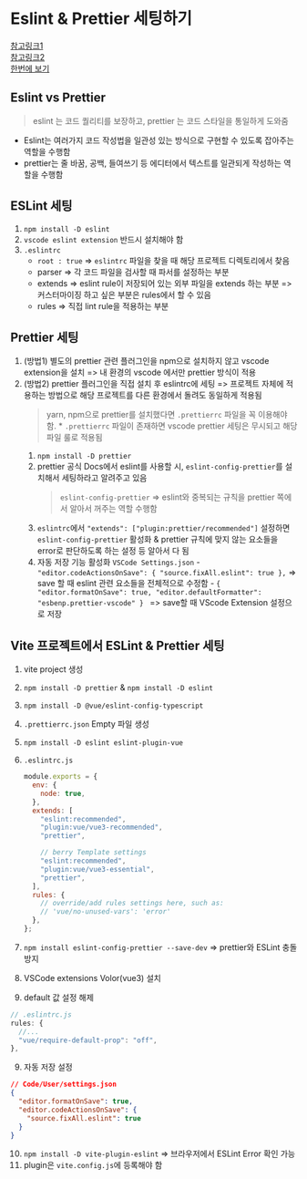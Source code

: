 # Eslint & Prettier 세팅하기

[참고링크1](https://helloinyong.tistory.com/325)  
[참고링크2](https://vueschool.io/articles/vuejs-tutorials/eslint-and-prettier-with-vite-and-vue-js-3/)  
[한번에 보기](https://velog.io/@cosmickj/Vite-Vue3-TypeScript-%EC%84%B8%ED%8C%85%ED%95%98%EA%B8%B0)

## Eslint vs Prettier

> eslint 는 코드 퀄리티를 보장하고, prettier 는 코드 스타일을 통일하게 도와줌

- Eslint는 여러가지 코드 작성법을 일관성 있는 방식으로 구현할 수 있도록 잡아주는 역할을 수행함
- prettier는 줄 바꿈, 공백, 들여쓰기 등 에디터에서 텍스트를 일관되게 작성하는 역할을 수행함

## ESLint 세팅

1. `npm install -D eslint`
2. `vscode eslint extension` 반드시 설치해야 함
3. `.eslintrc`
   - `root : true` => `eslintrc` 파일을 찾을 때 해당 프로젝트 디렉토리에서 찾음
   - parser => 각 코드 파일을 검사할 때 파서를 설정하는 부분
   - extends => eslint rule이 저장되어 있는 외부 파일을 extends 하는 부분 => 커스터마이징 하고 싶은 부분은 rules에서 할 수 있음
   - rules => 직접 lint rule을 적용하는 부분

## Prettier 세팅

1. (방법1) 별도의 prettier 관련 플러그인을 npm으로 설치하지 않고 vscode extension을 설치 => 내 환경의 vscode 에서만 prettier 방식이 적용
2. (방법2) prettier 플러그인을 직접 설치 후 eslintrc에 세팅 => 프로젝트 자체에 적용하는 방법으로 해당 프로젝트를 다른 환경에서 돌려도 동일하게 적용됨
   > yarn, npm으로 prettier를 설치했다면 `.prettierrc` 파일을 꼭 이용해야 함. \* `.prettierrc` 파일이 존재하면 vscode prettier 세팅은 무시되고 해당 파일 룰로 적용됨
   1. `npm install -D prettier`
   2. prettier 공식 Docs에서 eslint를 사용할 시, `eslint-config-prettier`를 설치해서 세팅하라고 알려주고 있음
      > `eslint-config-prettier` => eslint와 중복되는 규칙을 prettier 쪽에서 알아서 꺼주는 역할 수행함
   3. `eslintrc`에서 `"extends": ["plugin:prettier/recommended"]` 설정하면 `eslint-config-prettier` 활성화 & prettier 규칙에 맞지 않는 요소들을 error로 판단하도록 하는 설정 등 알아서 다 됨
   4. 자동 저장 기능 활성화 `VSCode Settings.json` - `  "editor.codeActionsOnSave": { "source.fixAll.eslint": true },` => save 할 때 eslint 관련 요소들을 전체적으로 수정함 - `{
"editor.formatOnSave": true,
"editor.defaultFormatter": "esbenp.prettier-vscode"
} ` => save할 때 VScode Extension 설정으로 저장

## Vite 프로젝트에서 ESLint & Prettier 세팅

1. vite project 생성
2. `npm install -D prettier` & `npm install -D eslint`
3. `npm install -D @vue/eslint-config-typescript`
4. `.prettierrc.json` Empty 파일 생성
5. `npm install -D eslint eslint-plugin-vue`
6. `.eslintrc.js`

   ```javascript
   module.exports = {
     env: {
       node: true,
     },
     extends: [
       "eslint:recommended",
       "plugin:vue/vue3-recommended",
       "prettier",

       // berry Template settings
       "eslint:recommended",
       "plugin:vue/vue3-essential",
       "prettier",
     ],
     rules: {
       // override/add rules settings here, such as:
       // 'vue/no-unused-vars': 'error'
     },
   };
   ```

7. `npm install eslint-config-prettier --save-dev` => prettier와 ESLint 충돌 방지
8. VSCode extensions Volor(vue3) 설치
9. default 값 설정 해제

```javascript
// .eslintrc.js
rules: {
  //...
  "vue/require-default-prop": "off",
},
```

9. 자동 저장 설정

```json
// Code/User/settings.json
{
  "editor.formatOnSave": true,
  "editor.codeActionsOnSave": {
    "source.fixAll.eslint": true
  }
}
```

10. `npm install -D vite-plugin-eslint` => 브라우저에서 ESLint Error 확인 가능
11. plugin은 `vite.config.js`에 등록해야 함
